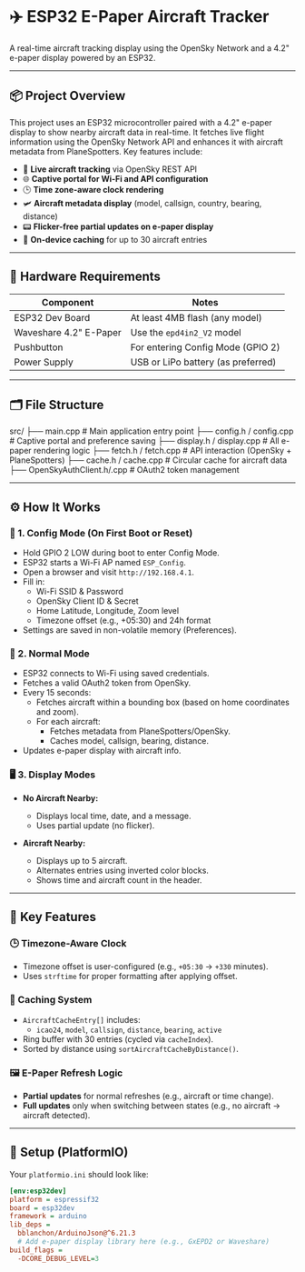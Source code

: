 # ✈️ ESP32 E-Paper Aircraft Tracker

A real-time aircraft tracking display using the OpenSky Network and a 4.2" e-paper display powered by an ESP32.

---

## 📦 Project Overview

This project uses an ESP32 microcontroller paired with a 4.2" e-paper display to show nearby aircraft data in real-time. It fetches live flight information using the OpenSky Network API and enhances it with aircraft metadata from PlaneSpotters. Key features include:

- 📡 **Live aircraft tracking** via OpenSky REST API  
- 🌐 **Captive portal for Wi-Fi and API configuration**  
- 🕒 **Time zone-aware clock rendering**  
- 🛩 **Aircraft metadata display** (model, callsign, country, bearing, distance)  
- 📟 **Flicker-free partial updates on e-paper display**  
- 🧠 **On-device caching** for up to 30 aircraft entries  

---

## 🧱 Hardware Requirements

| Component               | Notes                                 |
|------------------------|----------------------------------------|
| ESP32 Dev Board        | At least 4MB flash (any model)         |
| Waveshare 4.2" E-Paper | Use the `epd4in2_V2` model              |
| Pushbutton             | For entering Config Mode (GPIO 2)      |
| Power Supply           | USB or LiPo battery (as preferred)     |

---

## 🗂 File Structure

src/
├── main.cpp # Main application entry point
├── config.h / config.cpp # Captive portal and preference saving
├── display.h / display.cpp # All e-paper rendering logic
├── fetch.h / fetch.cpp # API interaction (OpenSky + PlaneSpotters)
├── cache.h / cache.cpp # Circular cache for aircraft data
├── OpenSkyAuthClient.h/.cpp # OAuth2 token management


---

## ⚙️ How It Works

### 🔧 1. Config Mode (On First Boot or Reset)

- Hold GPIO 2 LOW during boot to enter Config Mode.
- ESP32 starts a Wi-Fi AP named `ESP_Config`.
- Open a browser and visit `http://192.168.4.1`.
- Fill in:
  - Wi-Fi SSID & Password
  - OpenSky Client ID & Secret
  - Home Latitude, Longitude, Zoom level
  - Timezone offset (e.g., +05:30) and 24h format
- Settings are saved in non-volatile memory (Preferences).

### 🚀 2. Normal Mode

- ESP32 connects to Wi-Fi using saved credentials.
- Fetches a valid OAuth2 token from OpenSky.
- Every 15 seconds:
  - Fetches aircraft within a bounding box (based on home coordinates and zoom).
  - For each aircraft:
    - Fetches metadata from PlaneSpotters/OpenSky.
    - Caches model, callsign, bearing, distance.
- Updates e-paper display with aircraft info.

### 🖥 3. Display Modes

- **No Aircraft Nearby:**
  - Displays local time, date, and a message.
  - Uses partial update (no flicker).

- **Aircraft Nearby:**
  - Displays up to 5 aircraft.
  - Alternates entries using inverted color blocks.
  - Shows time and aircraft count in the header.

---

## 🧠 Key Features

### 🕒 Timezone-Aware Clock

- Timezone offset is user-configured (e.g., `+05:30` → `+330` minutes).
- Uses `strftime` for proper formatting after applying offset.

### 🧠 Caching System

- `AircraftCacheEntry[]` includes:
  - `icao24`, `model`, `callsign`, `distance`, `bearing`, `active`
- Ring buffer with 30 entries (cycled via `cacheIndex`).
- Sorted by distance using `sortAircraftCacheByDistance()`.

### 🖼 E-Paper Refresh Logic

- **Partial updates** for normal refreshes (e.g., aircraft or time change).
- **Full updates** only when switching between states (e.g., no aircraft → aircraft detected).

---

## 🔧 Setup (PlatformIO)

Your `platformio.ini` should look like:

```ini
[env:esp32dev]
platform = espressif32
board = esp32dev
framework = arduino
lib_deps =
  bblanchon/ArduinoJson@^6.21.3
  # Add e-paper display library here (e.g., GxEPD2 or Waveshare)
build_flags =
  -DCORE_DEBUG_LEVEL=3
